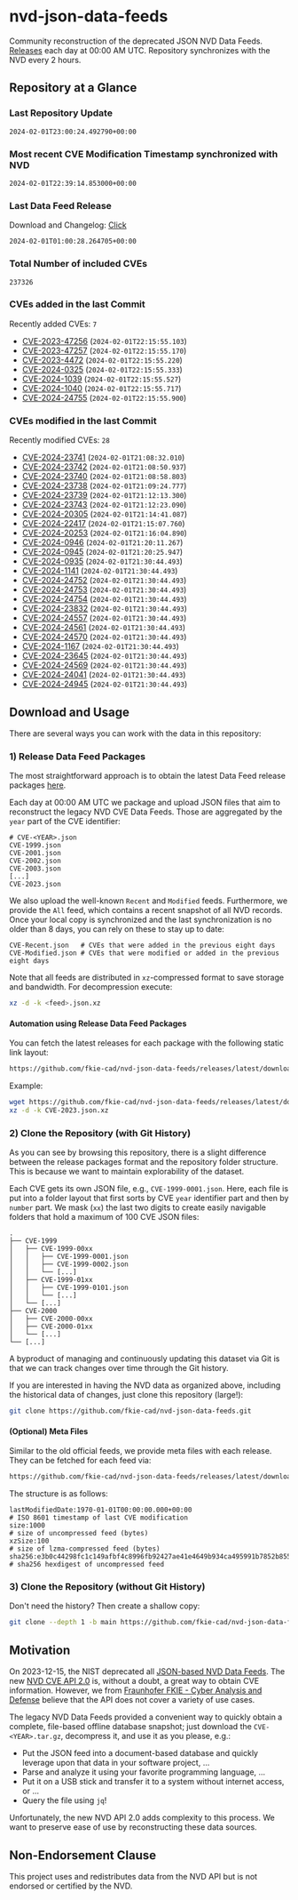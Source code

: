 # nvd-json-data-feeds

Community reconstruction of the deprecated JSON NVD Data Feeds. 
[Releases](https://github.com/fkie-cad/nvd-json-data-feeds/releases/latest) each day at 00:00 AM UTC.
Repository synchronizes with the NVD every 2 hours.

## Repository at a Glance

### Last Repository Update

```plain
2024-02-01T23:00:24.492790+00:00
```

### Most recent CVE Modification Timestamp synchronized with NVD

```plain
2024-02-01T22:39:14.853000+00:00
```

### Last Data Feed Release

Download and Changelog: [Click](https://github.com/fkie-cad/nvd-json-data-feeds/releases/latest)

```plain
2024-02-01T01:00:28.264705+00:00
```

### Total Number of included CVEs

```plain
237326
```

### CVEs added in the last Commit

Recently added CVEs: `7`

* [CVE-2023-47256](CVE-2023/CVE-2023-472xx/CVE-2023-47256.json) (`2024-02-01T22:15:55.103`)
* [CVE-2023-47257](CVE-2023/CVE-2023-472xx/CVE-2023-47257.json) (`2024-02-01T22:15:55.170`)
* [CVE-2023-4472](CVE-2023/CVE-2023-44xx/CVE-2023-4472.json) (`2024-02-01T22:15:55.220`)
* [CVE-2024-0325](CVE-2024/CVE-2024-03xx/CVE-2024-0325.json) (`2024-02-01T22:15:55.333`)
* [CVE-2024-1039](CVE-2024/CVE-2024-10xx/CVE-2024-1039.json) (`2024-02-01T22:15:55.527`)
* [CVE-2024-1040](CVE-2024/CVE-2024-10xx/CVE-2024-1040.json) (`2024-02-01T22:15:55.717`)
* [CVE-2024-24755](CVE-2024/CVE-2024-247xx/CVE-2024-24755.json) (`2024-02-01T22:15:55.900`)


### CVEs modified in the last Commit

Recently modified CVEs: `28`

* [CVE-2024-23741](CVE-2024/CVE-2024-237xx/CVE-2024-23741.json) (`2024-02-01T21:08:32.010`)
* [CVE-2024-23742](CVE-2024/CVE-2024-237xx/CVE-2024-23742.json) (`2024-02-01T21:08:50.937`)
* [CVE-2024-23740](CVE-2024/CVE-2024-237xx/CVE-2024-23740.json) (`2024-02-01T21:08:58.803`)
* [CVE-2024-23738](CVE-2024/CVE-2024-237xx/CVE-2024-23738.json) (`2024-02-01T21:09:24.777`)
* [CVE-2024-23739](CVE-2024/CVE-2024-237xx/CVE-2024-23739.json) (`2024-02-01T21:12:13.300`)
* [CVE-2024-23743](CVE-2024/CVE-2024-237xx/CVE-2024-23743.json) (`2024-02-01T21:12:23.090`)
* [CVE-2024-20305](CVE-2024/CVE-2024-203xx/CVE-2024-20305.json) (`2024-02-01T21:14:41.087`)
* [CVE-2024-22417](CVE-2024/CVE-2024-224xx/CVE-2024-22417.json) (`2024-02-01T21:15:07.760`)
* [CVE-2024-20253](CVE-2024/CVE-2024-202xx/CVE-2024-20253.json) (`2024-02-01T21:16:04.890`)
* [CVE-2024-0946](CVE-2024/CVE-2024-09xx/CVE-2024-0946.json) (`2024-02-01T21:20:11.267`)
* [CVE-2024-0945](CVE-2024/CVE-2024-09xx/CVE-2024-0945.json) (`2024-02-01T21:20:25.947`)
* [CVE-2024-0935](CVE-2024/CVE-2024-09xx/CVE-2024-0935.json) (`2024-02-01T21:30:44.493`)
* [CVE-2024-1141](CVE-2024/CVE-2024-11xx/CVE-2024-1141.json) (`2024-02-01T21:30:44.493`)
* [CVE-2024-24752](CVE-2024/CVE-2024-247xx/CVE-2024-24752.json) (`2024-02-01T21:30:44.493`)
* [CVE-2024-24753](CVE-2024/CVE-2024-247xx/CVE-2024-24753.json) (`2024-02-01T21:30:44.493`)
* [CVE-2024-24754](CVE-2024/CVE-2024-247xx/CVE-2024-24754.json) (`2024-02-01T21:30:44.493`)
* [CVE-2024-23832](CVE-2024/CVE-2024-238xx/CVE-2024-23832.json) (`2024-02-01T21:30:44.493`)
* [CVE-2024-24557](CVE-2024/CVE-2024-245xx/CVE-2024-24557.json) (`2024-02-01T21:30:44.493`)
* [CVE-2024-24561](CVE-2024/CVE-2024-245xx/CVE-2024-24561.json) (`2024-02-01T21:30:44.493`)
* [CVE-2024-24570](CVE-2024/CVE-2024-245xx/CVE-2024-24570.json) (`2024-02-01T21:30:44.493`)
* [CVE-2024-1167](CVE-2024/CVE-2024-11xx/CVE-2024-1167.json) (`2024-02-01T21:30:44.493`)
* [CVE-2024-23645](CVE-2024/CVE-2024-236xx/CVE-2024-23645.json) (`2024-02-01T21:30:44.493`)
* [CVE-2024-24569](CVE-2024/CVE-2024-245xx/CVE-2024-24569.json) (`2024-02-01T21:30:44.493`)
* [CVE-2024-24041](CVE-2024/CVE-2024-240xx/CVE-2024-24041.json) (`2024-02-01T21:30:44.493`)
* [CVE-2024-24945](CVE-2024/CVE-2024-249xx/CVE-2024-24945.json) (`2024-02-01T21:30:44.493`)


## Download and Usage

There are several ways you can work with the data in this repository:

### 1) Release Data Feed Packages

The most straightforward approach is to obtain the latest Data Feed release packages [here](https://github.com/fkie-cad/nvd-json-data-feeds/releases/latest).

Each day at 00:00 AM UTC we package and upload JSON files that aim to reconstruct the legacy NVD CVE Data Feeds.
Those are aggregated by the `year` part of the CVE identifier:

```
# CVE-<YEAR>.json
CVE-1999.json
CVE-2001.json
CVE-2002.json
CVE-2003.json
[...]
CVE-2023.json
```

We also upload the well-known `Recent` and `Modified` feeds.
Furthermore, we provide the `All` feed, which contains a recent snapshot of all NVD records.
Once your local copy is synchronized and the last synchronization is no older than 8 days, you can rely on these to stay up to date:

```plain
CVE-Recent.json   # CVEs that were added in the previous eight days
CVE-Modified.json # CVEs that were modified or added in the previous eight days
```

Note that all feeds are distributed in `xz`-compressed format to save storage and bandwidth.
For decompression execute:

```sh
xz -d -k <feed>.json.xz
```


#### Automation using Release Data Feed Packages

You can fetch the latest releases for each package with the following static link layout:

```sh
https://github.com/fkie-cad/nvd-json-data-feeds/releases/latest/download/CVE-<YEAR>.json.xz
```

Example:

```sh
wget https://github.com/fkie-cad/nvd-json-data-feeds/releases/latest/download/CVE-2023.json.xz
xz -d -k CVE-2023.json.xz
```



### 2) Clone the Repository (with Git History)

As you can see by browsing this repository, there is a slight difference between the release packages format and the repository folder structure.
This is because we want to maintain explorability of the dataset.

Each CVE gets its own JSON file, e.g., `CVE-1999-0001.json`.
Here, each file is put into a folder layout that first sorts by CVE `year` identifier part and then by `number` part.
We mask (`xx`) the last two digits to create easily navigable folders that hold a maximum of 100 CVE JSON files:

```plain
.
├── CVE-1999
│   ├── CVE-1999-00xx
│   │   ├── CVE-1999-0001.json
│   │   ├── CVE-1999-0002.json
│   │   └── [...]
│   ├── CVE-1999-01xx
│   │   ├── CVE-1999-0101.json
│   │   └── [...]
│   └── [...]
├── CVE-2000
│   ├── CVE-2000-00xx
│   ├── CVE-2000-01xx
│   └── [...]
└── [...]
```

A byproduct of managing and continuously updating this dataset via Git is that we can track changes over time through the Git history.

If you are interested in having the NVD data as organized above, including the historical data of changes, just clone this repository (large!):

```sh
git clone https://github.com/fkie-cad/nvd-json-data-feeds.git
```

#### (Optional) Meta Files

Similar to the old official feeds, we provide meta files with each release. They can be fetched for each feed via:

```sh
https://github.com/fkie-cad/nvd-json-data-feeds/releases/latest/download/CVE-<YEAR>.meta
```

The structure is as follows:

```plain
lastModifiedDate:1970-01-01T00:00:00.000+00:00                          # ISO 8601 timestamp of last CVE modification
size:1000                                                               # size of uncompressed feed (bytes)
xzSize:100                                                              # size of lzma-compressed feed (bytes)
sha256:e3b0c44298fc1c149afbf4c8996fb92427ae41e4649b934ca495991b7852b855 # sha256 hexdigest of uncompressed feed
```


### 3) Clone the Repository (without Git History)

Don't need the history? Then create a shallow copy:

```sh
git clone --depth 1 -b main https://github.com/fkie-cad/nvd-json-data-feeds.git
```

## Motivation

On 2023-12-15, the NIST deprecated all [JSON-based NVD Data Feeds](https://nvd.nist.gov/vuln/data-feeds#divRetirementBanner-1).
The new [NVD CVE API 2.0](https://nvd.nist.gov/developers/vulnerabilities) is, without a doubt, a great way to obtain CVE information.
However, we from [Fraunhofer FKIE - Cyber Analysis and Defense](https://www.fkie.fraunhofer.de/en/departments/cad.html) believe that the API does not cover a variety of use cases.

The legacy NVD Data Feeds provided a convenient way to quickly obtain a complete, file-based offline database snapshot; just download the `CVE-<YEAR>.tar.gz`, decompress it, and use it as you please, e.g.:

* Put the JSON feed into a document-based database and quickly leverage upon that data in your software project, ...
* Parse and analyze it using your favorite programming language, ...
* Put it on a USB stick and transfer it to a system without internet access, or ...
* Query the file using `jq`!

Unfortunately, the new NVD API 2.0 adds complexity to this process.
We want to preserve ease of use by reconstructing these data sources.

## Non-Endorsement Clause

This project uses and redistributes data from the NVD API but is not endorsed or certified by the NVD.